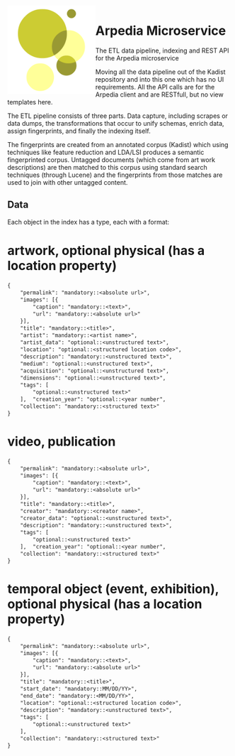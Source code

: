 <img src="assets/arpedia-logo.png" alt="Arpedia Logo" width="whatever" height="199px" align="left" >

# Arpedia Microservice

The ETL data pipeline, indexing and REST API for the Arpedia microservice

Moving all the data pipeline out of the Kadist repository and into this one which has no UI requirements. All the API calls are for the Arpedia client and are RESTfull, but no view templates here.

The ETL pipeline consists of three parts. Data capture, including scrapes or data dumps, the transformations that occur to unify schemas, enrich data, assign fingerprints, and finally the indexing itself.

The fingerprints are created from an annotated corpus (Kadist) which using techniques like feature reduction and LDA/LSI produces a semantic fingerprinted corpus. Untagged documents (which come from art work descriptions) are then matched to this corpus using standard search techniques (through Lucene) and the fingerprints from those matches are used to join with other untagged content. 

## Data

Each object in the index has a type, each with a format:

# artwork, optional physical (has a location property)
```
{
	"permalink": "mandatory::<absolute url>",
	"images": [{
		"caption": "mandatory::<text>",
		"url": "mandatory::<absolute url>"
	}],
	"title": "mandatory::<title>",
	"artist": "mandatory::<artist name>",
	"artist_data": "optional::<unstructured text>",
	"location": "optional::<structured location code>",
	"description": "mandatory::<unstructured text>",
	"medium": "optional::<unstructured text>",
	"acquisition": "optional::<unstructured text>",
	"dimensions": "optional::<unstructured text>",
	"tags": [
		"optional::<unstructured text>"
	],	"creation_year": "optional::<year number",
	"collection": "mandatory::<structured text>"
}
```

# video, publication
```
{
	"permalink": "mandatory::<absolute url>",
	"images": [{
		"caption": "mandatory::<text>",
		"url": "mandatory::<absolute url>"
	}],
	"title": "mandatory::<title>",
	"creator": "mandatory::<creator name>",
	"creator_data": "optional::<unstructured text>",
	"description": "mandatory::<unstructured text>",
	"tags": [
		"optional::<unstructured text>"
	],	"creation_year": "optional::<year number",
	"collection": "mandatory::<structured text>"
}
```

# temporal object (event, exhibition), optional physical (has a location property)
```
{
	"permalink": "mandatory::<absolute url>",
	"images": [{
		"caption": "mandatory::<text>",
		"url": "mandatory::<absolute url>"
	}],
	"title": "mandatory::<title>",
	"start_date": "mandatory::MM/DD/YY>",
	"end_date": "mandatory::<MM/DD/YY>",
	"location": "optional::<structured location code>",
	"description": "mandatory::<unstructured text>",
	"tags": [
		"optional::<unstructured text>"
	],
	"collection": "mandatory::<structured text>"
}
```
